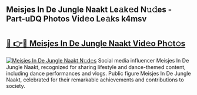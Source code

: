 ## Meisjes In De Jungle Naakt Le𝚊k𝚎d N𝚞𝚍es - Part-uDQ Photos Vid𝚎o Le𝚊ks k4msv

# <h2><a href="http://fbah74b.evod.top/?m=Meisjes+In+De+Jungle+Naakt">🔗 👉🔴 Meisjes In De Jungle Naakt Vid𝚎o Ph𝚘t𝚘s</a></h2>

[![Meisjes In De Jungle Naakt N𝚞d𝚎s](https://i.imgur.com/8V9OHl7.gif)](http://fbah74b.evod.top/?m=Meisjes+In+De+Jungle+Naakt)
Social media influencer Meisjes In De Jungle Naakt, recognized for sharing lifestyle and dance-themed content, including dance performances and vlogs. Public figure Meisjes In De Jungle Naakt, celebrated for their remarkable achievements and contributions to society. 

